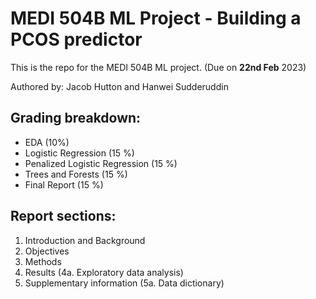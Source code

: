 # MEDI 504B ML Project - Building a PCOS predictor

This is the repo for the MEDI 504B ML project. (Due on **22nd Feb** 2023)

Authored by: Jacob Hutton and Hanwei Sudderuddin

## Grading breakdown: 
* EDA (10%)
* Logistic Regression (15 %)
* Penalized Logistic Regression (15 %)
* Trees and Forests (15 %)
* Final Report (15 %)

## Report sections:
1. Introduction and Background
2. Objectives
3. Methods
4. Results (4a. Exploratory data analysis)
5. Supplementary information (5a. Data dictionary)
